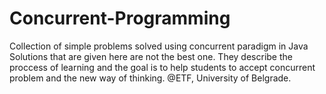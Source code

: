 # Concurrent-Programming
Collection of simple problems solved using concurrent paradigm in Java
Solutions that are given here are not the best one.
They describe the proccess of learning and the goal is to help students to accept concurrent problem and the new way of thinking.
@ETF, University of Belgrade.
